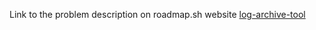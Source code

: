 Link to the problem description on roadmap.sh website
[log-archive-tool](https://roadmap.sh/projects/log-archive-tool)